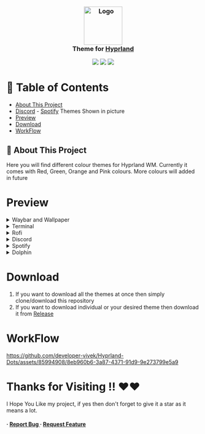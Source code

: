 <h3 align="center">
	<img src="https://styles.redditmedia.com/t5_6sciw0/styles/communityIcon_h3cvittvupi91.png" width="100" alt="Logo"/><br/>
	Theme for <a href="https://hyprland.org/">Hyprland</a>
</h3>

<p align="center">
    <a href="https://github.com/developer-vivek/Hyprland-Dots/stargazers"><img src="https://img.shields.io/github/stars/developer-vivek/Hyprland-Dots?colorA=ff671f&colorB=016064&style=for-the-badge"></a>
     <a href="https://github.com/developer-vivek/Hyprland-Dots/contributors"><img src="https://img.shields.io/github/contributors/developer-vivek/Hyprland-Dots?colorA=ffffff&colorB=e6b847&style=for-the-badge"></a>
    <a href="https://github.com/developer-vivek/Hyprland-Dots/issues"><img src="https://img.shields.io/github/issues/developer-vivek/Hyprland-Dots?colorA=046a38&colorB=c51e3a&style=for-the-badge"></a>
</p>

# :notebook_with_decorative_cover: Table of Contents

- [About This Project](#star2-about-the-project)
- [Discord](https://github.com/developer-vivek/Discord-Themes/) - [Spotify](https://github.com/developer-vivek/Spotify-Themes)  Themes Shown in picture
- [Preview](#Preview)
- [Download](#Download)
- [WorkFlow](#WorkFlow)

## :star2: About This Project
Here you will find different colour themes for Hyprland WM. Currently it comes with Red, Green, Orange and Pink colours. More colours will added in future

# Preview
<details>
<summary>Waybar and Wallpaper</summary>
<img src="https://github.com/developer-vivek/Hyprland-Dots/assets/85994908/a5eb75f8-caab-4f68-9885-69f62550f8c2"/>
</details>

<details>
<summary>Terminal</summary>
<img src="https://github.com/developer-vivek/Hyprland-Dots/assets/85994908/980d4c99-6ff7-4b26-ab96-8a4ad10d9621"/>
</details>

<details>
<summary>Rofi</summary>
<img src="https://github.com/developer-vivek/Hyprland-Dots/assets/85994908/c988f2ab-f213-4735-82e4-ecd2b059301b"/>
</details>

<details>
<summary>Discord</summary>
<img src="https://github.com/developer-vivek/Hyprland-Dots/assets/85994908/fafc31cd-e9fa-4d07-ae8c-7dc522d3c1e3"/>
</details>

<details>
<summary>Spotify</summary>
<img src="https://github.com/developer-vivek/Hyprland-Dots/assets/85994908/4b55a22c-02cd-46e6-9f16-374e8a3c0c33"/>
</details>

<details>
<summary>Dolphin</summary>
<img src="https://github.com/developer-vivek/Hyprland-Dots/assets/85994908/7043e972-2aa2-42f3-a3b2-489666eb9639"/>
</details>

# Download
1. If you want to download all the themes at once then simply clone/download this repository
2. If you want to download individual or your desired theme then download it from [Release](https://github.com/developer-vivek/Hyprland-Dots/releases) 

# WorkFlow
https://github.com/developer-vivek/Hyprland-Dots/assets/85994908/8eb960b6-3a87-4371-91d9-9e273799e5a9

# Thanks for Visiting !! ❤️❤️
I Hope You Like my project, if yes then don't forget to give it a star as it means a lot.


<h4> <span>· </span> <a href="https://github.com/developer-vivek/Hyprland-Dots/issues"> Report Bug </a> <span> · </span> <a href="https://github.com/developer-vivek/Hyprland-Dots/issues"> Request Feature </a> </h4>
